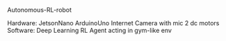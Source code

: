 Autonomous-RL-robot

Hardware:
    JetsonNano
    ArduinoUno
    Internet Camera with mic
    2 dc motors
Software:
    Deep Learning RL Agent acting in gym-like env
